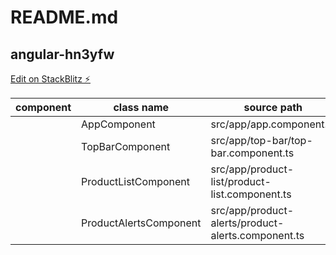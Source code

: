 # README.md

## angular-hn3yfw

[Edit on StackBlitz ⚡️](https://stackblitz.com/edit/angular-hn3yfw)

| component            | class name             | source path                                        |
|----------------------|------------------------|----------------------------------------------------|
| <app-root>           | AppComponent           | src/app/app.component.ts                           |
| <app-top-bar>        | TopBarComponent        | src/app/top-bar/top-bar.component.ts               |
| <app-product-list>   | ProductListComponent   | src/app/product-list/product-list.component.ts     |
| <app-product-alerts> | ProductAlertsComponent | src/app/product-alerts/product-alerts.component.ts |